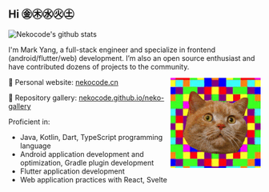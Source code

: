 ## Hi ㊎㊍㊌㊋㊏

![Nekocode's github stats](https://github-readme-stats.vercel.app/api?username=nekocode&show_icons=true&theme=dracula)

I'm Mark Yang, a full-stack engineer and specialize in frontend (android/flutter/web) development. I’m also an open source enthusiast and have contributed dozens of projects to the community.

<img align="right" alt="wired cat" src="img/avatar.gif" height="180" />

🎏 Personal website: [nekocode.cn](https://nekocode.cn)

🌅 Repository gallery: [nekocode.github.io/neko-gallery](https://nekocode.github.io/neko-gallery/)

Proficient in:

- Java, Kotlin, Dart, TypeScript programming language
- Android application development and optimization, Gradle plugin development
- Flutter application development
- Web application practices with React, Svelte
